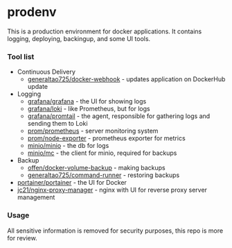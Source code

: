 # prodenv

This is a production environment for docker applications. It contains logging, deploying, backingup, and some UI tools.

### Tool list
 - Continuous Delivery
   - [generaltao725/docker-webhook](https://hub.docker.com/r/generaltao725/docker-webhook) - updates application on DockerHub update
 - Logging
   - [grafana/grafana](https://hub.docker.com/r/grafana/grafana) - the UI for showing logs
   - [grafana/loki](https://hub.docker.com/r/grafana/loki) - like Prometheus, but for logs
   - [grafana/promtail](https://hub.docker.com/r/grafana/promtail) - the agent, responsible for gathering logs and sending them to Loki
   - [prom/prometheus](https://hub.docker.com/r/prom/prometheus) - server monitoring system
   - [prom/node-exporter](https://hub.docker.com/r/prom/node-exporter) - prometheus exporter for metrics
   - [minio/minio](https://hub.docker.com/r/minio/minio) - the db for logs
   - [minio/mc](https://hub.docker.com/r/minio/mc) - the client for minio, required for backups
 - Backup
   - [offen/docker-volume-backup](https://hub.docker.com/r/offen/docker-volume-backup) - making backups
   - [generaltao725/command-runner](https://hub.docker.com/r/generaltao725/command-runner) - restoring backups
 - [portainer/portainer](https://hub.docker.com/r/portainer/portainer) - the UI for Docker
 - [jc21/nginx-proxy-manager](https://hub.docker.com/r/jc21/nginx-proxy-manager) - nginx with UI for reverse proxy server management

### Usage
All sensitive information is removed for security purposes, this repo is more for review.
